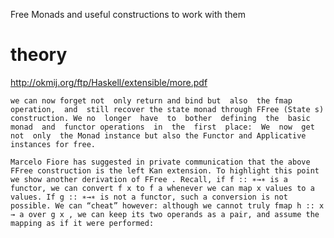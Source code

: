 Free Monads and useful constructions to work with them

# theory

http://okmij.org/ftp/Haskell/extensible/more.pdf

`we can now forget not  only return and bind but  also  the fmap operation,  and  still recover the state monad through FFree (State s) construction. We no  longer  have  to  bother  defining  the  basic  monad  and  functor operations  in  the  first  place:  We  now  get  not  only  the Monad instance but also the Functor and Applicative instances for free.`


`Marcelo Fiore has suggested in private communication that the above FFree construction is the left Kan extension. To highlight this point we show another derivation of FFree . Recall, if f :: ∗→∗ is a functor, we can convert f x to f a whenever we can map x values to a values. If g :: ∗→∗ is not a functor, such a conversion is not possible. We can “cheat” however: although we cannot truly fmap h :: x → a over g x , we can keep its two operands as a pair, and assume the mapping as if it were performed:`
